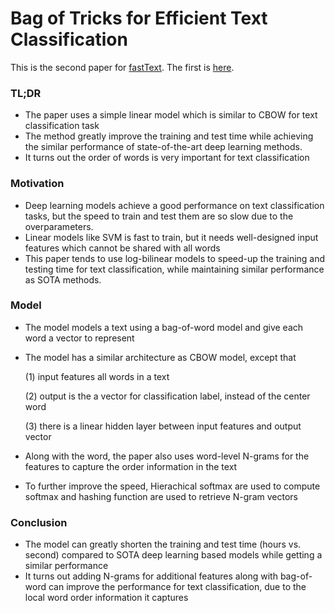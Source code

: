 # Bag of Tricks for Efficient Text Classification

This is the second paper for [fastText](https://fasttext.cc/). The first is [here](./FastText_1.md). 

### TL;DR

* The paper uses a simple linear model which is similar to CBOW for text classification task
* The method greatly improve the training and test time while achieving the similar performance of state-of-the-art deep learning methods.
* It turns out the order of words is very important for text classification

### Motivation

* Deep learning models achieve a good performance on text classification tasks, but the speed to train and test them are so slow due to the overparameters.
* Linear models like SVM is fast to train, but it needs well-designed input features which cannot be shared with all words
* This paper tends to use log-bilinear models to speed-up the training and testing time for text classification, while maintaining similar performance as SOTA methods.

### Model

* The model models a text using a bag-of-word model and give each word a vector to represent

* The model has a similar architecture as CBOW model, except that

  (1) input features all words in a text

  (2) output is the a vector for classification label, instead of the center word

  (3) there is a linear hidden layer between input features and output vector

* Along with the word, the paper also uses word-level N-grams for the features to capture the order information in the text

* To further improve the speed, Hierachical softmax are used to compute softmax and hashing function are used to retrieve N-gram vectors 

### Conclusion

* The model can greatly shorten the training and test time (hours vs. second) compared to SOTA deep learning based models while getting a similar performance
* It turns out adding N-grams for additional features along with bag-of-word can improve the performance for text classification, due to the local word order information it captures 